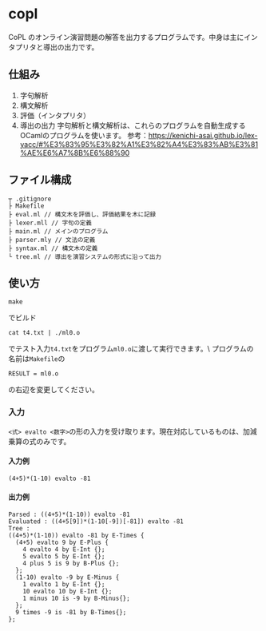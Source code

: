 # copl
CoPL のオンライン演習問題の解答を出力するプログラムです。中身は主にインタプリタと導出の出力です。
## 仕組み
1. 字句解析
2. 構文解析
3. 評価（インタプリタ）
4. 導出の出力
字句解析と構文解析は、これらのプログラムを自動生成するOCamlのプログラムを使います。
参考：https://kenichi-asai.github.io/lex-yacc/#%E3%83%95%E3%82%A1%E3%82%A4%E3%83%AB%E3%81%AE%E6%A7%8B%E6%88%90
## ファイル構成
```
┬ .gitignore
├ Makefile 
├ eval.ml // 構文木を評価し、評価結果を木に記録
├ lexer.mll // 字句の定義
├ main.ml // メインのプログラム
├ parser.mly // 文法の定義
├ syntax.ml // 構文木の定義
└ tree.ml // 導出を演習システムの形式に沿って出力
```
## 使い方
```
make
```
でビルド
```
cat t4.txt | ./ml0.o
```
でテスト入力`t4.txt`をプログラム`ml0.o`に渡して実行できます。\\
プログラムの名前は`Makefile`の
```
RESULT = ml0.o
```
の右辺を変更してください。
### 入力
`<式> evalto <数字>`の形の入力を受け取ります。現在対応しているものは、加減乗算の式のみです。
#### 入力例
```
(4+5)*(1-10) evalto -81
```
#### 出力例
```
Parsed : ((4+5)*(1-10)) evalto -81
Evaluated : ((4+5[9])*(1-10[-9])[-81]) evalto -81
Tree :
((4+5)*(1-10)) evalto -81 by E-Times {
  (4+5) evalto 9 by E-Plus {
    4 evalto 4 by E-Int {};
    5 evalto 5 by E-Int {};
    4 plus 5 is 9 by B-Plus {};
  };
  (1-10) evalto -9 by E-Minus {
    1 evalto 1 by E-Int {};
    10 evalto 10 by E-Int {};
    1 minus 10 is -9 by B-Minus{};
  };
  9 times -9 is -81 by B-Times{};
};
```